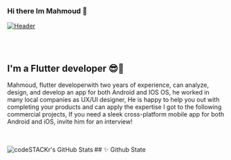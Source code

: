 ### Hi there Im Mahmoud 👋

<p><a target="_blank" rel="noopener noreferrer" href="https://user-images.githubusercontent.com/41232970/116540063-56fe7200-a8f2-11eb-83cb-a7537363da94.gif"><img src="https://cdn.dribbble.com/users/962321/screenshots/2788167/gif_13.gif" alt="Header" title="Header" style="max-width:100%;"></a></p>

<br/><br/>


## I'm a Flutter developer 😎🖤
<p>
Mahmoud, flutter developerwith two years of experience, can analyze, design, and develop an app for both Android and IOS OS, he worked in many local companies as UX/UI designer,
He is happy to help you out with completing your products and can apply the expertise I got to the following commercial projects, If you need a sleek cross-platform mobile app for both Android and iOS, invite him for an interview!
</p>
<br/><br/>
## ✨ Github State

  <img align="left" alt="codeSTACKr's GitHub Stats" src="https://github-readme-stats.vercel.app/api?username=ma7moudk3&theme=onedark" />

<!--
**ma7moudk3/ma7moudk3** is a ✨ _special_ ✨ repository because its `README.md` (this file) appears on your GitHub profile.

Here are some ideas to get you started:

- 🔭 I’m currently working on ...
- 🌱 I’m currently learning ...
- 👯 I’m looking to collaborate on ...
- 🤔 I’m looking for help with ...
- 💬 Ask me about ...
- 📫 How to reach me: ...
- 😄 Pronouns: ...
- ⚡ Fun fact: ...
-->
